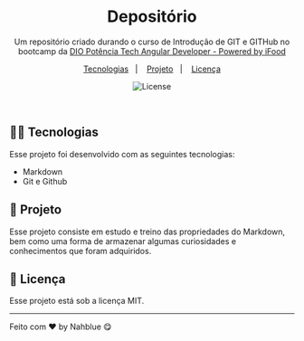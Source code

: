 <h1 align="center"> Depositório </h1>

<p align="center">
Um repositório criado durando o curso de Introdução de GIT e GITHub no bootcamp da <a href="https://web.dio.me/track/4c4904b4-cfdc-42db-a74a-843a95eaa7bb">DIO Potência Tech Angular Developer - Powered by iFood</a><br/>
</p>

<p align="center">
  <a href="#-tecnologias">Tecnologias</a>&nbsp;&nbsp;&nbsp;|&nbsp;&nbsp;&nbsp;
  <a href="#-projeto">Projeto</a>&nbsp;&nbsp;&nbsp;|&nbsp;&nbsp;&nbsp;
  <a href="#memo-licença">Licença</a>
</p>

<p align="center">
  <img alt="License" src="https://img.shields.io/static/v1?label=license&message=MIT&color=49AA26&labelColor=000000">
</p>

<br>


## 👩‍💻 Tecnologias

Esse projeto foi desenvolvido com as seguintes tecnologias:

- Markdown
- Git e Github

## 📐 Projeto

Esse projeto consiste em estudo e treino das propriedades do Markdown, bem como uma forma de armazenar algumas curiosidades e conhecimentos que foram adquiridos.


## :memo: Licença

Esse projeto está sob a licença MIT.

---

Feito com ♥ by Nahblue 😋

